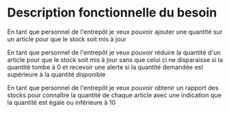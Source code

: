 # Description fonctionnelle du besoin

En tant que personnel de l'entrepôt je veux pouvoir ajouter une quantité sur un article pour que le stock soit mis à jour

En tant que personnel de l'entrepôt je veux pouvoir réduire la quantité d'un article pour que le stock soit mis à jour sans que celui ci ne disparaisse si la quantité tombe à 0 et recevoir une alerte si la quantité demandée est supérieure à la quantité disponible

En tant que personnel de l'entrepôt je veux pouvoir obtenir un rapport des stocks pour connaître la quantité de chaque article avec une indication que la quantité est égale ou inférieure à 10